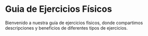 # Guia de Ejercicios Físicos
Bienvenido a nuestra guía de ejercicios físicos, donde compartimos descripciones y beneficios de diferentes tipos de ejercicios.
